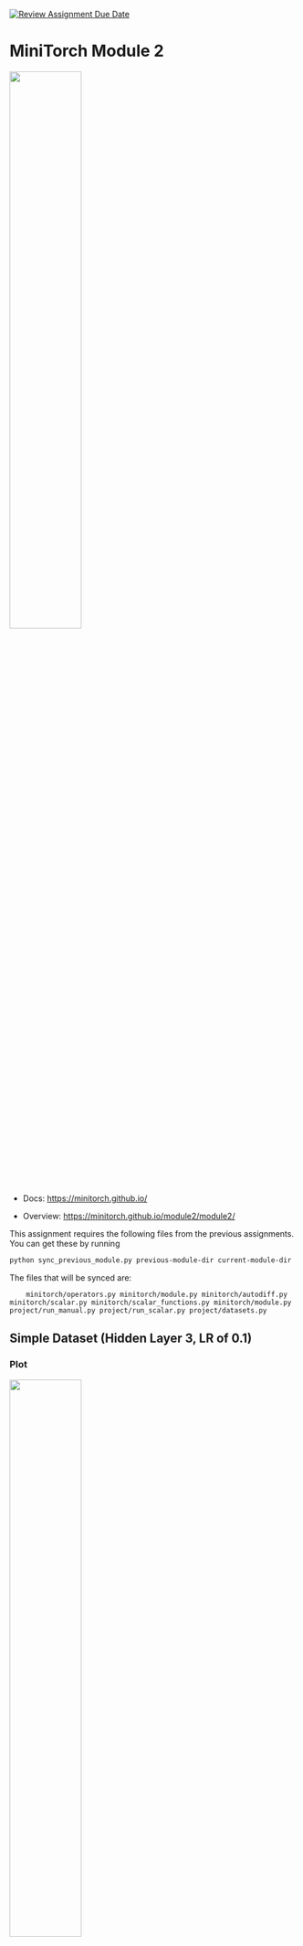 [![Review Assignment Due Date](https://classroom.github.com/assets/deadline-readme-button-22041afd0340ce965d47ae6ef1cefeee28c7c493a6346c4f15d667ab976d596c.svg)](https://classroom.github.com/a/YFgwt0yY)
# MiniTorch Module 2

<img src="https://minitorch.github.io/minitorch.svg" width="50%">


* Docs: https://minitorch.github.io/

* Overview: https://minitorch.github.io/module2/module2/

This assignment requires the following files from the previous assignments. You can get these by running

```bash
python sync_previous_module.py previous-module-dir current-module-dir
```

The files that will be synced are:

        minitorch/operators.py minitorch/module.py minitorch/autodiff.py minitorch/scalar.py minitorch/scalar_functions.py minitorch/module.py project/run_manual.py project/run_scalar.py project/datasets.py

## Simple Dataset (Hidden Layer 3, LR of 0.1)

### Plot
<img src="imgs/simpleplot.png" width="50%">

### Loss Graph
<img src="imgs/simpleloss.png" width="100%">

### Loss Data
Epoch: 0/500, loss: 0, correct: 0\
Epoch: 10/500, loss: 35.79974388362853, correct: 20\
Epoch: 20/500, loss: 34.07633936611292, correct: 31\
Epoch: 30/500, loss: 33.45595397466262, correct: 30\
Epoch: 40/500, loss: 33.037221008527546, correct: 30\
Epoch: 50/500, loss: 32.65814794263026, correct: 30\
Epoch: 60/500, loss: 32.36573216568706, correct: 30\
Epoch: 70/500, loss: 32.09888682594517, correct: 30\
Epoch: 80/500, loss: 31.78087887691952, correct: 30\
Epoch: 90/500, loss: 31.401648349957522, correct: 30\
Epoch: 100/500, loss: 30.943264689457532, correct: 30\
Epoch: 110/500, loss: 30.386477035192144, correct: 30\
Epoch: 120/500, loss: 29.709221627240574, correct: 34\
Epoch: 130/500, loss: 28.88751157088813, correct: 40\
Epoch: 140/500, loss: 27.91027422808082, correct: 42\
Epoch: 150/500, loss: 26.762992161781263, correct: 44\
Epoch: 160/500, loss: 25.48795083311222, correct: 48\
Epoch: 170/500, loss: 24.153502468182293, correct: 49\
Epoch: 180/500, loss: 22.73549685310775, correct: 49\
Epoch: 190/500, loss: 21.264818988626203, correct: 49\
Epoch: 200/500, loss: 19.815145569534813, correct: 50\
Epoch: 210/500, loss: 18.453067537174537, correct: 50\
Epoch: 220/500, loss: 17.171793727078747, correct: 50\
Epoch: 230/500, loss: 15.957068405235526, correct: 50\
Epoch: 240/500, loss: 14.840669361964773, correct: 50\
Epoch: 250/500, loss: 13.813782277493521, correct: 50\
Epoch: 260/500, loss: 12.885099659698593, correct: 50\
Epoch: 270/500, loss: 12.046455434202016, correct: 50\
Epoch: 280/500, loss: 11.292133286090673, correct: 50\
Epoch: 290/500, loss: 10.61044496014656, correct: 50\
Epoch: 300/500, loss: 9.993942127078078, correct: 50\
Epoch: 310/500, loss: 9.43047208070305, correct: 50\
Epoch: 320/500, loss: 8.9144434150001, correct: 50\
Epoch: 330/500, loss: 8.443309050410086, correct: 50\
Epoch: 340/500, loss: 8.015466310946714, correct: 50\
Epoch: 350/500, loss: 7.62644334905007, correct: 50\
Epoch: 360/500, loss: 7.269076182527271, correct: 50\
Epoch: 370/500, loss: 6.938683785750776, correct: 50\
Epoch: 380/500, loss: 6.634211435905774, correct: 50\
Epoch: 390/500, loss: 6.355161348527034, correct: 50\
Epoch: 400/500, loss: 6.097478803005744, correct: 50\
Epoch: 410/500, loss: 5.858628878797319, correct: 50\
Epoch: 420/500, loss: 5.636382704123928, correct: 50\
Epoch: 430/500, loss: 5.428399153277882, correct: 50\
Epoch: 440/500, loss: 5.233402421116185, correct: 50\
Epoch: 450/500, loss: 5.0503015753047675, correct: 50\
Epoch: 460/500, loss: 4.878082312366759, correct: 50\
Epoch: 470/500, loss: 4.715875687725097, correct: 50\
Epoch: 480/500, loss: 4.562879752884203, correct: 50\
Epoch: 490/500, loss: 4.418378072326041, correct: 50\
Epoch: 500/500, loss: 4.28173139512602, correct: 50\

## Diag Dataset (Hidden Layer 7, LR of 0.1)

### Plot
<img src="imgs/diagplot.png" width="50%">

### Loss Graph
<img src="imgs/diagloss.png" width="100%">

### Loss Data
Epoch: 0/700, loss: 0, correct: 0\
Epoch: 10/700, loss: 16.15585018659756, correct: 45\
Epoch: 20/700, loss: 15.222759656698303, correct: 45\
Epoch: 30/700, loss: 14.962123333216505, correct: 45\
Epoch: 40/700, loss: 14.785846384798345, correct: 45\
Epoch: 50/700, loss: 14.615495038536755, correct: 45\
Epoch: 60/700, loss: 14.43661792229324, correct: 45\
Epoch: 70/700, loss: 14.25326591740423, correct: 45\
Epoch: 80/700, loss: 14.057794461547278, correct: 45\
Epoch: 90/700, loss: 13.848876190354073, correct: 45\
Epoch: 100/700, loss: 13.62562942818922, correct: 45\
Epoch: 110/700, loss: 13.388049135778978, correct: 45\
Epoch: 120/700, loss: 13.134028658114016, correct: 45\
Epoch: 130/700, loss: 12.8613167475171, correct: 45\
Epoch: 140/700, loss: 12.569526156923962, correct: 45\
Epoch: 150/700, loss: 12.259267227912103, correct: 45\
Epoch: 160/700, loss: 11.930487889344306, correct: 45\
Epoch: 170/700, loss: 11.583323387069074, correct: 45\
Epoch: 180/700, loss: 11.218592025463543, correct: 45\
Epoch: 190/700, loss: 10.837914005921785, correct: 45\
Epoch: 200/700, loss: 10.443244155812776, correct: 45\
Epoch: 210/700, loss: 10.037067702699321, correct: 45\
Epoch: 220/700, loss: 9.639252008592292, correct: 45\
Epoch: 230/700, loss: 9.243751497658824, correct: 45\
Epoch: 240/700, loss: 8.855282974785545, correct: 45\
Epoch: 250/700, loss: 8.47337616697259, correct: 45\
Epoch: 260/700, loss: 8.102677360465723, correct: 45\
Epoch: 270/700, loss: 7.7409610802462305, correct: 46\
Epoch: 280/700, loss: 7.393709162228185, correct: 46\
Epoch: 290/700, loss: 7.06227008246727, correct: 46\
Epoch: 300/700, loss: 6.744325967768364, correct: 47\
Epoch: 310/700, loss: 6.486257966233686, correct: 47\
Epoch: 320/700, loss: 6.242615175552369, correct: 47\
Epoch: 330/700, loss: 6.009275548623733, correct: 47\
Epoch: 340/700, loss: 5.7873313477601735, correct: 47\
Epoch: 350/700, loss: 5.575430027339238, correct: 47\
Epoch: 360/700, loss: 5.3740324844899146, correct: 47\
Epoch: 370/700, loss: 5.182395232831971, correct: 48\
Epoch: 380/700, loss: 5.001287945459113, correct: 48\
Epoch: 390/700, loss: 4.829671028584298, correct: 48\
Epoch: 400/700, loss: 4.6668510845009274, correct: 48\
Epoch: 410/700, loss: 4.511155448651602, correct: 48\
Epoch: 420/700, loss: 4.363732886187844, correct: 49\
Epoch: 430/700, loss: 4.223651879582099, correct: 49\
Epoch: 440/700, loss: 4.091007475308929, correct: 49\
Epoch: 450/700, loss: 3.963414618344529, correct: 49\
Epoch: 460/700, loss: 3.8466726277925574, correct: 49\
Epoch: 470/700, loss: 3.7357925572883697, correct: 49\
Epoch: 480/700, loss: 3.629909145394336, correct: 49\
Epoch: 490/700, loss: 3.5305883316812636, correct: 49\
Epoch: 500/700, loss: 3.4330999915009452, correct: 49\
Epoch: 510/700, loss: 3.340876688761358, correct: 49\
Epoch: 520/700, loss: 3.2526176729980567, correct: 49\
Epoch: 530/700, loss: 3.167284262889976, correct: 49\
Epoch: 540/700, loss: 3.0847869748103385, correct: 49\
Epoch: 550/700, loss: 3.0055205962230307, correct: 49\
Epoch: 560/700, loss: 2.929426162386546, correct: 49\
Epoch: 570/700, loss: 2.8562904222541485, correct: 49\
Epoch: 580/700, loss: 2.7850702722400125, correct: 49\
Epoch: 590/700, loss: 2.7164451077607126, correct: 50\
Epoch: 600/700, loss: 2.650209787709831, correct: 50\
Epoch: 610/700, loss: 2.5875805597510553, correct: 50\
Epoch: 620/700, loss: 2.527143650285205, correct: 50\
Epoch: 630/700, loss: 2.46922406374246, correct: 50\
Epoch: 640/700, loss: 2.4127926296283806, correct: 50\
Epoch: 650/700, loss: 2.3595877355404333, correct: 50\
Epoch: 660/700, loss: 2.309098666332852, correct: 50\
Epoch: 670/700, loss: 2.2582823640606207, correct: 50\
Epoch: 680/700, loss: 2.210444034081056, correct: 50\
Epoch: 690/700, loss: 2.1650931250476275, correct: 50\
Epoch: 700/700, loss: 2.1185960190184208, correct: 50\

## Split Dataset (Hidden Layer 12, LR of 0.1)

### Plot
<img src="imgs/splitplot.png" width="50%">

### Loss Graph
<img src="imgs/splitloss.png" width="100%">

### Loss Data
Epoch: 0/1000, loss: 0, correct: 0\
Epoch: 10/1000, loss: 33.32125028178119, correct: 36\
Epoch: 20/1000, loss: 32.43406177287252, correct: 31\
Epoch: 30/1000, loss: 31.86828015426277, correct: 31\
Epoch: 40/1000, loss: 31.422921540769504, correct: 31\
Epoch: 50/1000, loss: 31.00112939017478, correct: 31\
Epoch: 60/1000, loss: 30.593588716382808, correct: 32\
Epoch: 70/1000, loss: 30.19744861985537, correct: 32\
Epoch: 80/1000, loss: 29.803467322531425, correct: 32\
Epoch: 90/1000, loss: 29.428613928602505, correct: 33\
Epoch: 100/1000, loss: 29.054932306045334, correct: 33\
Epoch: 110/1000, loss: 28.657977036291058, correct: 33\
Epoch: 120/1000, loss: 28.25172356979529, correct: 33\
Epoch: 130/1000, loss: 27.811961465048352, correct: 33\
Epoch: 140/1000, loss: 27.33547972427748, correct: 38\
Epoch: 150/1000, loss: 26.827142872556266, correct: 38\
Epoch: 160/1000, loss: 26.29908090480736, correct: 38\
Epoch: 170/1000, loss: 25.732064844378616, correct: 40\
Epoch: 180/1000, loss: 25.160292995822786, correct: 40\
Epoch: 190/1000, loss: 24.565238327326554, correct: 41\
Epoch: 200/1000, loss: 23.939393117777605, correct: 41\
Epoch: 210/1000, loss: 23.29246380501955, correct: 42\
Epoch: 220/1000, loss: 22.6421170213034, correct: 42\
Epoch: 230/1000, loss: 21.966125245814922, correct: 43\
Epoch: 240/1000, loss: 21.279325410393007, correct: 43\
Epoch: 250/1000, loss: 20.590873618563496, correct: 45\
Epoch: 260/1000, loss: 19.896444196704763, correct: 46\
Epoch: 270/1000, loss: 19.198954324081164, correct: 46\
Epoch: 280/1000, loss: 18.502540064271045, correct: 48\
Epoch: 290/1000, loss: 17.79822632988042, correct: 48\
Epoch: 300/1000, loss: 17.113480087990148, correct: 48\
Epoch: 310/1000, loss: 16.43676622212409, correct: 48\
Epoch: 320/1000, loss: 15.794432959616483, correct: 49\
Epoch: 330/1000, loss: 15.165985001698196, correct: 49\
Epoch: 340/1000, loss: 14.525804932913019, correct: 49\
Epoch: 350/1000, loss: 13.929085001726817, correct: 49\
Epoch: 360/1000, loss: 13.327770195442527, correct: 49\
Epoch: 370/1000, loss: 12.770161123716754, correct: 49\
Epoch: 380/1000, loss: 12.246797996143519, correct: 49\
Epoch: 390/1000, loss: 11.750248425910991, correct: 49\
Epoch: 400/1000, loss: 11.269041273942102, correct: 49\
Epoch: 410/1000, loss: 10.817337855400478, correct: 49\
Epoch: 420/1000, loss: 10.402252507689331, correct: 49\
Epoch: 430/1000, loss: 10.00890359196081, correct: 49\
Epoch: 440/1000, loss: 9.635241776675535, correct: 49\
Epoch: 450/1000, loss: 9.284818372023, correct: 49\
Epoch: 460/1000, loss: 8.953801261678166, correct: 49\
Epoch: 470/1000, loss: 8.623465549112932, correct: 49\
Epoch: 480/1000, loss: 8.295234830951792, correct: 49\
Epoch: 490/1000, loss: 7.940893243493974, correct: 49\
Epoch: 500/1000, loss: 7.648962839034088, correct: 49\
Epoch: 510/1000, loss: 7.391661809412096, correct: 49\
Epoch: 520/1000, loss: 7.152139213125678, correct: 49\
Epoch: 530/1000, loss: 6.926487608661979, correct: 49\
Epoch: 540/1000, loss: 6.7125600777478525, correct: 49\
Epoch: 550/1000, loss: 6.510129358508205, correct: 49\
Epoch: 560/1000, loss: 6.318574660656323, correct: 49\
Epoch: 570/1000, loss: 6.1363446958024, correct: 49\
Epoch: 580/1000, loss: 5.962983991584717, correct: 49\
Epoch: 590/1000, loss: 5.798848196585017, correct: 50\
Epoch: 600/1000, loss: 5.642181576823949, correct: 50\
Epoch: 610/1000, loss: 5.492621813252573, correct: 50\
Epoch: 620/1000, loss: 5.3497024395493815, correct: 50\
Epoch: 630/1000, loss: 5.2129132742350635, correct: 50\
Epoch: 640/1000, loss: 5.081837964534661, correct: 50\
Epoch: 650/1000, loss: 4.9561823954386, correct: 50\
Epoch: 660/1000, loss: 4.835611085490301, correct: 50\
Epoch: 670/1000, loss: 4.719867097947164, correct: 50\
Epoch: 680/1000, loss: 4.608716602185445, correct: 50\
Epoch: 690/1000, loss: 4.501809175354968, correct: 50\
Epoch: 700/1000, loss: 4.398903803539559, correct: 50\
Epoch: 710/1000, loss: 4.299752900849489, correct: 50\
Epoch: 720/1000, loss: 4.204147444730973, correct: 50\
Epoch: 730/1000, loss: 4.11189324664684, correct: 50\
Epoch: 740/1000, loss: 4.022863739883347, correct: 50\
Epoch: 750/1000, loss: 3.936876531177101, correct: 50\
Epoch: 760/1000, loss: 3.853855523302062, correct: 50\
Epoch: 770/1000, loss: 3.774140584897922, correct: 50\
Epoch: 780/1000, loss: 3.6978627234226313, correct: 50\
Epoch: 790/1000, loss: 3.62340303272677, correct: 50\
Epoch: 800/1000, loss: 3.552251043706429, correct: 50\
Epoch: 810/1000, loss: 3.4833460114745027, correct: 50\
Epoch: 820/1000, loss: 3.416527499418573, correct: 50\
Epoch: 830/1000, loss: 3.3521982845698624, correct: 50\
Epoch: 840/1000, loss: 3.2893219719816846, correct: 50\
Epoch: 850/1000, loss: 3.228563709336118, correct: 50\
Epoch: 860/1000, loss: 3.1710959211673893, correct: 50\
Epoch: 870/1000, loss: 3.1137014902952633, correct: 50\
Epoch: 880/1000, loss: 3.0595712169618663, correct: 50\
Epoch: 890/1000, loss: 3.0054042982598963, correct: 50\
Epoch: 900/1000, loss: 2.9541640274872045, correct: 50\
Epoch: 910/1000, loss: 2.904368448014193, correct: 50\
Epoch: 920/1000, loss: 2.8559356519657606, correct: 50\
Epoch: 930/1000, loss: 2.8086831919896436, correct: 50\
Epoch: 940/1000, loss: 2.7629600658245694, correct: 50\
Epoch: 950/1000, loss: 2.7179593096573513, correct: 50\
Epoch: 960/1000, loss: 2.674071486877392, correct: 50\
Epoch: 970/1000, loss: 2.6313175005278824, correct: 50\
Epoch: 980/1000, loss: 2.5905372262523945, correct: 50\
Epoch: 990/1000, loss: 2.5507514185393956, correct: 50\
Epoch: 1000/1000, loss: 2.5107908199495528, correct: 50\

## Xor Dataset (Hidden Layer 16, LR of 0.1)

### Plot
<img src="imgs/xorplot.png" width="50%">

### Loss Graph
<img src="imgs/xorloss.png" width="100%">

### Loss Data
Epoch: 0/1200, loss: 0, correct: 0\
Epoch: 10/1200, loss: 30.882942049565102, correct: 31\
Epoch: 20/1200, loss: 29.741614856818003, correct: 34\
Epoch: 30/1200, loss: 28.959318325932877, correct: 34\
Epoch: 40/1200, loss: 28.273424181900616, correct: 34\
Epoch: 50/1200, loss: 27.64018327391583, correct: 34\
Epoch: 60/1200, loss: 27.0561032366967, correct: 34\
Epoch: 70/1200, loss: 26.49581752687416, correct: 34\
Epoch: 80/1200, loss: 25.916467592332225, correct: 35\
Epoch: 90/1200, loss: 25.31957460561807, correct: 39\
Epoch: 100/1200, loss: 24.71427563450349, correct: 40\
Epoch: 110/1200, loss: 24.092567293603636, correct: 40\
Epoch: 120/1200, loss: 23.433832817785568, correct: 41\
Epoch: 130/1200, loss: 22.731538369434322, correct: 41\
Epoch: 140/1200, loss: 21.999457699944927, correct: 43\
Epoch: 150/1200, loss: 21.25799519531202, correct: 43\
Epoch: 160/1200, loss: 20.503778163992056, correct: 43\
Epoch: 170/1200, loss: 19.765424459787067, correct: 44\
Epoch: 180/1200, loss: 19.054388697807447, correct: 45\
Epoch: 190/1200, loss: 18.32596574881824, correct: 46\
Epoch: 200/1200, loss: 17.63333899926299, correct: 47\
Epoch: 210/1200, loss: 16.97007695101802, correct: 47\
Epoch: 220/1200, loss: 16.352595370666744, correct: 47\
Epoch: 230/1200, loss: 15.76968533910946, correct: 47\
Epoch: 240/1200, loss: 15.217349944342867, correct: 47\
Epoch: 250/1200, loss: 14.695272687701815, correct: 48\
Epoch: 260/1200, loss: 14.203769738243984, correct: 48\
Epoch: 270/1200, loss: 13.744671877959034, correct: 48\
Epoch: 280/1200, loss: 13.316648243403385, correct: 49\
Epoch: 290/1200, loss: 12.90951325624621, correct: 49\
Epoch: 300/1200, loss: 12.519734106673322, correct: 49\
Epoch: 310/1200, loss: 12.141846303081424, correct: 49\
Epoch: 320/1200, loss: 11.775267774654964, correct: 49\
Epoch: 330/1200, loss: 11.415768352891458, correct: 49\
Epoch: 340/1200, loss: 11.05501508952029, correct: 49\
Epoch: 350/1200, loss: 10.66099629523892, correct: 49\
Epoch: 360/1200, loss: 10.30413225468313, correct: 49\
Epoch: 370/1200, loss: 9.977605512293062, correct: 49\
Epoch: 380/1200, loss: 9.69440736433203, correct: 49\
Epoch: 390/1200, loss: 9.43173083987098, correct: 49\
Epoch: 400/1200, loss: 9.18477274469459, correct: 49\
Epoch: 410/1200, loss: 8.94800921397954, correct: 49\
Epoch: 420/1200, loss: 8.723082760508861, correct: 49\
Epoch: 430/1200, loss: 8.50426280893533, correct: 49\
Epoch: 440/1200, loss: 8.291125762824636, correct: 49\
Epoch: 450/1200, loss: 8.078244057199196, correct: 49\
Epoch: 460/1200, loss: 7.88069031658039, correct: 49\
Epoch: 470/1200, loss: 7.689985699414805, correct: 49\
Epoch: 480/1200, loss: 7.509726338153752, correct: 49\
Epoch: 490/1200, loss: 7.33706296679819, correct: 49\
Epoch: 500/1200, loss: 7.162773042701726, correct: 49\
Epoch: 510/1200, loss: 7.005372827711102, correct: 49\
Epoch: 520/1200, loss: 6.839031908787121, correct: 49\
Epoch: 530/1200, loss: 6.688335594774403, correct: 49\
Epoch: 540/1200, loss: 6.532678073498404, correct: 49\
Epoch: 550/1200, loss: 6.385963744636211, correct: 49\
Epoch: 560/1200, loss: 6.247513038836254, correct: 49\
Epoch: 570/1200, loss: 6.107591636624864, correct: 49\
Epoch: 580/1200, loss: 5.972969553417211, correct: 49\
Epoch: 590/1200, loss: 5.844152597048985, correct: 49\
Epoch: 600/1200, loss: 5.717567955847269, correct: 49\
Epoch: 610/1200, loss: 5.593353214264858, correct: 49\
Epoch: 620/1200, loss: 5.47183062668418, correct: 49\
Epoch: 630/1200, loss: 5.361313947666661, correct: 49\
Epoch: 640/1200, loss: 5.256647802264372, correct: 49\
Epoch: 650/1200, loss: 5.138872681416203, correct: 49\
Epoch: 660/1200, loss: 5.02495212237986, correct: 49\
Epoch: 670/1200, loss: 4.938703554210722, correct: 49\
Epoch: 680/1200, loss: 4.823400827173784, correct: 49\
Epoch: 690/1200, loss: 4.741021524041847, correct: 49\
Epoch: 700/1200, loss: 4.631238802481242, correct: 49\
Epoch: 710/1200, loss: 4.546665385304829, correct: 49\
Epoch: 720/1200, loss: 4.461704950520652, correct: 49\
Epoch: 730/1200, loss: 4.375491855089218, correct: 49\
Epoch: 740/1200, loss: 4.286227156601838, correct: 49\
Epoch: 750/1200, loss: 4.205107760497102, correct: 49\
Epoch: 760/1200, loss: 4.125940047806279, correct: 49\
Epoch: 770/1200, loss: 4.049553394946328, correct: 49\
Epoch: 780/1200, loss: 3.9783766205888234, correct: 49\
Epoch: 790/1200, loss: 3.905342449693219, correct: 49\
Epoch: 800/1200, loss: 3.848467138796403, correct: 49\
Epoch: 810/1200, loss: 3.7773945450777426, correct: 49\
Epoch: 820/1200, loss: 3.704701077098525, correct: 49\
Epoch: 830/1200, loss: 3.642094749123015, correct: 49\
Epoch: 840/1200, loss: 3.587581004590708, correct: 49\
Epoch: 850/1200, loss: 3.514676773854453, correct: 49\
Epoch: 860/1200, loss: 3.4643853327985696, correct: 49\
Epoch: 870/1200, loss: 3.4011106659346755, correct: 49\
Epoch: 880/1200, loss: 3.3626702706052347, correct: 49\
Epoch: 890/1200, loss: 3.290719614179655, correct: 49\
Epoch: 900/1200, loss: 3.2584658197039453, correct: 49\
Epoch: 910/1200, loss: 3.216686207249924, correct: 49\
Epoch: 920/1200, loss: 3.1474053377080082, correct: 49\
Epoch: 930/1200, loss: 3.0983329515194153, correct: 49\
Epoch: 940/1200, loss: 3.053181958322387, correct: 49\
Epoch: 950/1200, loss: 2.999177704536424, correct: 49\
Epoch: 960/1200, loss: 2.953046228556244, correct: 49\
Epoch: 970/1200, loss: 2.911227328899403, correct: 49\
Epoch: 980/1200, loss: 2.8677299632221587, correct: 49\
Epoch: 990/1200, loss: 2.834717862440976, correct: 50\
Epoch: 1000/1200, loss: 2.8006357786074805, correct: 50\
Epoch: 1010/1200, loss: 2.7631586897776907, correct: 50\
Epoch: 1020/1200, loss: 2.7104689616023845, correct: 50\
Epoch: 1030/1200, loss: 2.676283488516572, correct: 50\
Epoch: 1040/1200, loss: 2.6524947472258997, correct: 50\
Epoch: 1050/1200, loss: 2.6004123142689077, correct: 50\
Epoch: 1060/1200, loss: 2.5722246936437196, correct: 50\
Epoch: 1070/1200, loss: 2.5509320135142817, correct: 50\
Epoch: 1080/1200, loss: 2.5059792359718873, correct: 50\
Epoch: 1090/1200, loss: 2.465153658740467, correct: 50\
Epoch: 1100/1200, loss: 2.4581125918873283, correct: 50\
Epoch: 1110/1200, loss: 2.4044508604627923, correct: 50\
Epoch: 1120/1200, loss: 2.379851574405813, correct: 50\
Epoch: 1130/1200, loss: 2.364483623792283, correct: 50\
Epoch: 1140/1200, loss: 2.336818982792233, correct: 50\
Epoch: 1150/1200, loss: 2.309671262551251, correct: 50\
Epoch: 1160/1200, loss: 2.2788658169084464, correct: 50\
Epoch: 1170/1200, loss: 2.2441671669168444, correct: 50\
Epoch: 1180/1200, loss: 2.2288039150014107, correct: 50\
Epoch: 1190/1200, loss: 2.199514214688927, correct: 50\
Epoch: 1200/1200, loss: 2.1693740890333935, correct: 50\